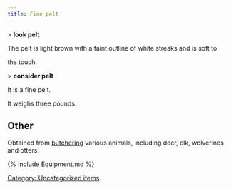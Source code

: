 ```yaml
---
title: Fine pelt
---
```


\> **look pelt**

The pelt is light brown with a faint outline of white streaks and is
soft to

the touch.

\> **consider pelt**

It is a fine pelt.

It weighs three pounds.

## Other

Obtained from [butchering](butcher "wikilink") various animals,
including deer, elk, wolverines and otters.

{% include Equipment.md %}

[Category: Uncategorized
items](Category:_Uncategorized_items "wikilink")